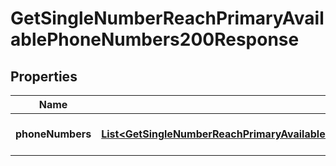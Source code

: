 

# GetSingleNumberReachPrimaryAvailablePhoneNumbers200Response


## Properties

| Name | Type | Description | Notes |
|------------ | ------------- | ------------- | -------------|
|**phoneNumbers** | [**List&lt;GetSingleNumberReachPrimaryAvailablePhoneNumbers200ResponsePhoneNumbersInner&gt;**](GetSingleNumberReachPrimaryAvailablePhoneNumbers200ResponsePhoneNumbersInner.md) | Array of phone numbers. |  |



